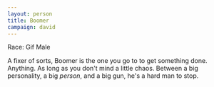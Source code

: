 ```yaml
---
layout: person
title: Boomer
campaign: david
---
```


Race: Gif Male

A fixer of sorts, Boomer is the one you go to to get something done. Anything. As long as you don't mind a little chaos. Between a big personality, a big *person*, and a big gun, he's a hard man to stop.
